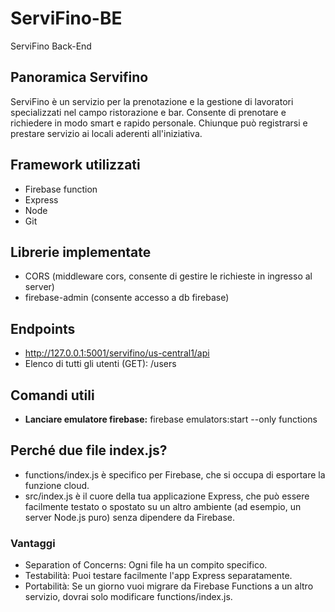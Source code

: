 # ServiFino-BE
ServiFino Back-End

## Panoramica Servifino
ServiFino è un servizio per la prenotazione e la gestione di lavoratori specializzati nel campo ristorazione e bar.
Consente di prenotare e richiedere in modo smart e rapido personale. Chiunque può registrarsi e prestare servizio ai 
locali aderenti all'iniziativa.

## Framework utilizzati
- Firebase function
- Express
- Node
- Git

## Librerie implementate
- CORS (middleware cors, consente di gestire le richieste in ingresso al server)
- firebase-admin (consente accesso a db firebase)
## Endpoints
- http://127.0.0.1:5001/servifino/us-central1/api
- Elenco di tutti gli utenti (GET): /users

## Comandi utili
- <b>Lanciare emulatore firebase:</b> firebase emulators:start --only functions



## Perché due file index.js?
- functions/index.js è specifico per Firebase, che si occupa di esportare la funzione cloud.
- src/index.js è il cuore della tua applicazione Express, che può essere facilmente testato o spostato su un altro ambiente (ad esempio, un server Node.js puro) senza dipendere da Firebase.
### Vantaggi
- Separation of Concerns: Ogni file ha un compito specifico.
- Testabilità: Puoi testare facilmente l'app Express separatamente.
- Portabilità: Se un giorno vuoi migrare da Firebase Functions a un altro servizio, dovrai solo modificare functions/index.js.
